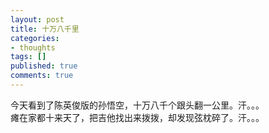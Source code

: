 ```yaml
---
layout: post
title: 十万八千里
categories:
- thoughts
tags: []
published: true
comments: true
---
```

<p>今天看到了陈英俊版的孙悟空，十万八千个跟头翻一公里。汗。。。<br />瘫在家都十来天了，把吉他找出来拨拨，却发现弦枕碎了。汗。。。<br /></p>
